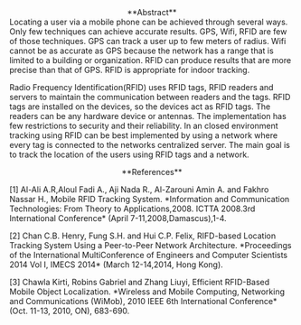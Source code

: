 <center> **Abstract** </center>
Locating a user via a mobile phone can be achieved through several ways. Only few techniques can achieve accurate results. GPS, Wifi, RFID are few of those techniques. GPS can track a user up to few meters of radius. Wifi cannot be as accurate as GPS because the network has a range that is limited to a building or organization. RFID can produce results that are more precise than that of GPS. RFID is appropriate for indoor tracking. 
<p>Radio Frequency Identification(RFID) uses RFID tags, RFID readers and servers to maintain the communication between readers and the tags. RFID tags are installed on the devices, so the devices act as RFID tags. The readers can be any hardware device or antennas. The implementation has few restrictions to security and their reliability. In an closed environment tracking using RFID can be best implemented by using a network where every tag is connected to the networks centralized server. The main goal is to track the location of the users using RFID tags and a network. </p> 

<center> **References** </center>
<p>[1] Al-Ali A.R,Aloul Fadi A., Aji Nada R., Al-Zarouni Amin A. and Fakhro Nassar H., Mobile RFID Tracking System.
	*Information and Communication Technologies: From Theory to Applications,2008. ICTTA 2008.3rd International Conference* (April 7-11,2008,Damascus),1-4.</p>
<p>[2] Chan C.B. Henry, Fung S.H. and Hui C.P. Felix, RIFD-based Location Tracking System Using a Peer-to-Peer Network 	Architecture. *Proceedings of the 	International 	MultiConference of Engineers and Computer Scientists 2014 Vol I, 	IMECS 2014* (March 12-14,2014, Hong Kong).</p>
<p>[3] Chawla Kirti, Robins Gabriel and Zhang Liuyi, Efficient RFID-Based Mobile Object Localization. *Wireless and Mobile 	Computing, Networking and Communications	(WiMob), 2010 IEEE 6th International Conference* (Oct. 11-13, 2010, ON), 	683-690.</p>